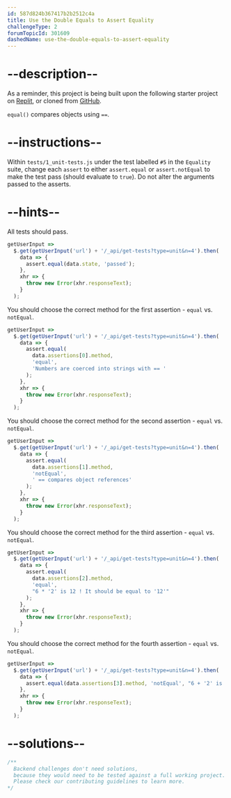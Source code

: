 ```yaml
---
id: 587d824b367417b2b2512c4a
title: Use the Double Equals to Assert Equality
challengeType: 2
forumTopicId: 301609
dashedName: use-the-double-equals-to-assert-equality
---
```


# --description--

As a reminder, this project is being built upon the following starter project on [Replit](https://replit.com/github/freeCodeCamp/boilerplate-mochachai), or cloned from [GitHub](https://github.com/freeCodeCamp/boilerplate-mochachai/).

`equal()` compares objects using `==`.

# --instructions--

Within `tests/1_unit-tests.js` under the test labelled `#5` in the `Equality` suite, change each `assert` to either `assert.equal` or `assert.notEqual` to make the test pass (should evaluate to `true`). Do not alter the arguments passed to the asserts.

# --hints--

All tests should pass.

```js
getUserInput =>
  $.get(getUserInput('url') + '/_api/get-tests?type=unit&n=4').then(
    data => {
      assert.equal(data.state, 'passed');
    },
    xhr => {
      throw new Error(xhr.responseText);
    }
  );
```

You should choose the correct method for the first assertion - `equal` vs. `notEqual`.

```js
getUserInput =>
  $.get(getUserInput('url') + '/_api/get-tests?type=unit&n=4').then(
    data => {
      assert.equal(
        data.assertions[0].method,
        'equal',
        'Numbers are coerced into strings with == '
      );
    },
    xhr => {
      throw new Error(xhr.responseText);
    }
  );
```

You should choose the correct method for the second assertion - `equal` vs. `notEqual`.

```js
getUserInput =>
  $.get(getUserInput('url') + '/_api/get-tests?type=unit&n=4').then(
    data => {
      assert.equal(
        data.assertions[1].method,
        'notEqual',
        ' == compares object references'
      );
    },
    xhr => {
      throw new Error(xhr.responseText);
    }
  );
```

You should choose the correct method for the third assertion - `equal` vs. `notEqual`.

```js
getUserInput =>
  $.get(getUserInput('url') + '/_api/get-tests?type=unit&n=4').then(
    data => {
      assert.equal(
        data.assertions[2].method,
        'equal',
        "6 * '2' is 12 ! It should be equal to '12'"
      );
    },
    xhr => {
      throw new Error(xhr.responseText);
    }
  );
```

You should choose the correct method for the fourth assertion - `equal` vs. `notEqual`.

```js
getUserInput =>
  $.get(getUserInput('url') + '/_api/get-tests?type=unit&n=4').then(
    data => {
      assert.equal(data.assertions[3].method, 'notEqual', "6 + '2' is '62'...");
    },
    xhr => {
      throw new Error(xhr.responseText);
    }
  );
```

# --solutions--

```js
/**
  Backend challenges don't need solutions, 
  because they would need to be tested against a full working project. 
  Please check our contributing guidelines to learn more.
*/
```
